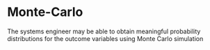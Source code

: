 # Monte-Carlo
The systems engineer may be able to obtain meaningful
probability distributions for the outcome variables using
Monte Carlo simulation
